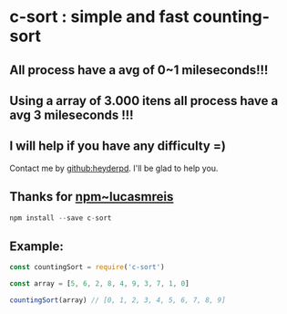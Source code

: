 # c-sort : simple and fast counting-sort

## All process have a avg of 0~1 mileseconds!!!
## Using a array of 3.000 itens all process have a avg 3 mileseconds !!!

## I will help if you have any difficulty =)
Contact me by [github:heyderpd](https://github.com/heyderpd). I'll be glad to help you.

## Thanks for [npm~lucasmreis](https://www.npmjs.com/~lucasmreis)
```javascript
npm install --save c-sort
```

## Example:
```javascript
const countingSort = require('c-sort')

const array = [5, 6, 2, 8, 4, 9, 3, 7, 1, 0]

countingSort(array) // [0, 1, 2, 3, 4, 5, 6, 7, 8, 9]
```
